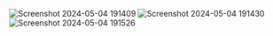 ![Screenshot 2024-05-04 191409](https://github.com/Priyadevloper/Portfolio/assets/137496984/1a1252e3-53aa-4f26-a3f1-651f762e1144)
![Screenshot 2024-05-04 191430](https://github.com/Priyadevloper/Portfolio/assets/137496984/38ae4197-90fe-47a4-b7ed-4e3a97f56b9a)
![Screenshot 2024-05-04 191526](https://github.com/Priyadevloper/Portfolio/assets/137496984/572310b2-ea4e-477c-bf9f-0f745db40ec9)
